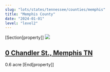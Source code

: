 ```yaml
---
slug: "lots/states/tennessee/counties/memphis"
title: "Memphis County"
date: "2024-01-01"
level: "level2"
---
```


[Section[property]]
![](https://owntheland.net/wp-content/uploads/2024/11/JacksonCo-Willis-8.jpg)
## [0 Chandler St., Memphis TN](SHELBY/)
0.6 acre
[End[property]]
